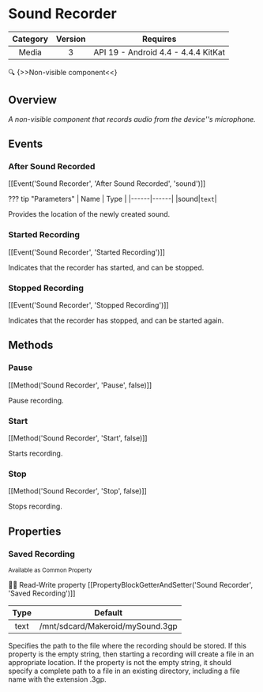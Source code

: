 # Sound Recorder

| Category | Version | Requires |
|:--------:|:-------:|:--------:|
|Media|3|API 19 - Android 4.4 - 4.4.4 KitKat|

:mag: {>>Non-visible component<<}

## Overview

_A non-visible component that records audio from the device''s microphone._

## Events

### After Sound Recorded

[[Event('Sound Recorder', 'After Sound Recorded', 'sound')]]

??? tip "Parameters"
    | Name | Type |
    |------|------|
    |sound|`text`|


Provides the location of the newly created sound.

### Started Recording

[[Event('Sound Recorder', 'Started Recording')]]

Indicates that the recorder has started, and can be stopped.

### Stopped Recording

[[Event('Sound Recorder', 'Stopped Recording')]]

Indicates that the recorder has stopped, and can be started again.

## Methods

### Pause

[[Method('Sound Recorder', 'Pause', false)]]

Pause recording.

### Start

[[Method('Sound Recorder', 'Start', false)]]

Starts recording.

### Stop

[[Method('Sound Recorder', 'Stop', false)]]

Stops recording.

## Properties

### Saved Recording

<small>Available as Common Property</small>

:eyes::pencil: Read-Write property
[[PropertyBlockGetterAndSetter('Sound Recorder', 'Saved Recording')]]

| Type | Default |
|:----:|:-------:|
|text|/mnt/sdcard/Makeroid/mySound.3gp|

Specifies the path to the file where the recording should be stored. If this property is the empty string, then starting a recording will create a file in an appropriate location.  If the property is not the empty string, it should specify a complete path to a file in an existing directory, including a file name with the extension .3gp.